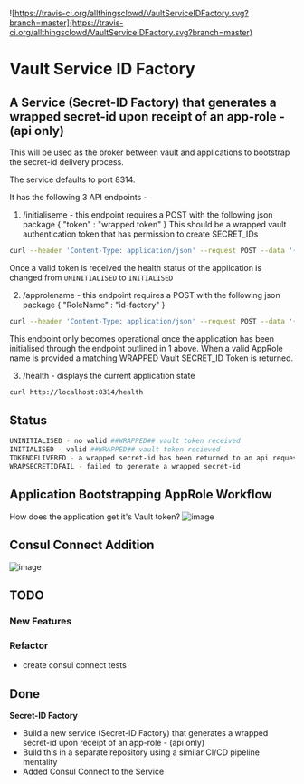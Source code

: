 ![https://travis-ci.org/allthingsclowd/VaultServiceIDFactory.svg?branch=master](https://travis-ci.org/allthingsclowd/VaultServiceIDFactory.svg?branch=master)

# Vault Service ID Factory

## A Service (Secret-ID Factory) that generates a wrapped secret-id upon receipt of an app-role - (api only)

This will be used as the broker between vault and applications to bootstrap the secret-id delivery process.

The service defaults to port 8314.

It has the following 3 API endpoints - 
 
 1. /initialiseme - this endpoint requires a POST with the following json package { "token" : "wrapped token" }
 This should be a wrapped vault authentication token that has permission to create SECRET_IDs
 ``` bash
 curl --header 'Content-Type: application/json' --request POST --data '{"token":"b76e6d87-1719-2fe5-42a1-b2a528bfd817"}' http://localhost:8314/initialiseme
 ```
 Once a valid token is received the health status of the application is changed from `UNINITIALISED` to `INITIALISED`

 2. /approlename - this endpoint requires a POST with the following json package { "RoleName" : "id-factory" }
 ``` bash
 curl --header 'Content-Type: application/json' --request POST --data '{"RoleName":"id-factory"}' http://localhost:8314/approlename
 ```
 This endpoint only becomes operational once the application has been initialised through the endpoint outlined in 1 above.
 When a valid AppRole name is provided a matching WRAPPED Vault SECRET_ID Token is returned.

 3. /health - displays the current application state
 ``` bash
 curl http://localhost:8314/health
 ```

 ## Status
 ``` bash
 UNINITIALISED - no valid ##WRAPPED## vault token received
 INITIALISED - valid ##WRAPPED## vault token recieved
 TOKENDELIVERED - a wrapped secret-id has been returned to an api request
 WRAPSECRETIDFAIL - failed to generate a wrapped secret-id
```
## Application Bootstrapping AppRole Workflow

How does the application get it's Vault token?
![image](https://user-images.githubusercontent.com/9472095/47363260-3bd19c80-d6ce-11e8-9720-72c8e400405d.png)


## Consul Connect Addition

![image](https://user-images.githubusercontent.com/9472095/47515764-9bb97600-d87b-11e8-90a4-990ca1a19bce.png)

## TODO

### New Features


### Refactor
- create consul connect tests


## Done
__Secret-ID Factory__
- Build a new service (Secret-ID Factory) that generates a wrapped secret-id upon receipt of an app-role - (api only)
- Build this in a separate repository using a similar CI/CD pipeline mentality
- Added Consul Connect to the Service
